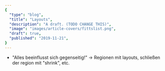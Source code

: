 ```yaml
---
{
  "type": "blog",
  "title": "Layouts",
  "description": "A draft. (TODO CHANGE THIS)",
  "image": "images/article-covers/fittslist.png",
  "draft": true,
  "published": "2019-11-21",
}
---
```


* "Alles beeinflusst sich gegenseitig!" -> Regionen mit layouts, schließen der region mit "shrink", etc.
